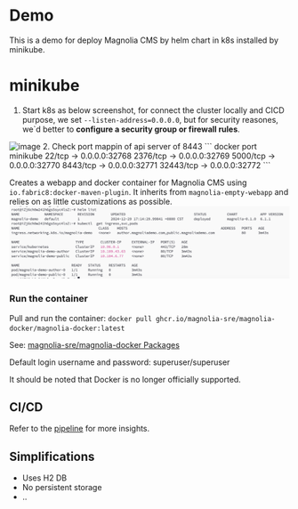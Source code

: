 # Demo

This is a demo for deploy Magnolia CMS by helm chart in k8s installed by minikube.

# minikube
1. Start k8s as below screenshot, for connect the cluster locally and CICD purpose, we set `--listen-address=0.0.0.0`, but for security reasones, we`d better to **configure a security group or firewall rules**.
<img width="937" alt="image" src="https://github.com/user-attachments/assets/85e340e6-f91b-493d-b399-49d65771e610" />
2. Check port mappin of api server of 8443
   ```
   docker port minikube
   22/tcp -> 0.0.0.0:32768
   2376/tcp -> 0.0.0.0:32769
   5000/tcp -> 0.0.0.0:32770
   8443/tcp -> 0.0.0.0:32771
   32443/tcp -> 0.0.0.0:32772
   ```

Creates a webapp and docker container for Magnolia CMS using `io.fabric8:docker-maven-plugin`. It inherits from ```magnolia-empty-webapp``` 
and relies on as little customizations as possible.
![img.png](img.png)
### Run the container

Pull and run the container:
`docker pull ghcr.io/magnolia-sre/magnolia-docker/magnolia-docker:latest`

See: 
[magnolia-sre/magnolia-docker Packages](https://github.com/orgs/magnolia-sre/packages/container/package/magnolia-docker%2Fmagnolia-docker)

Default login username and password: superuser/superuser

It should be noted that Docker is no longer officially supported.

## CI/CD

Refer to the [pipeline](.github/workflows/pipeline.yml) for more insights.

## Simplifications

* Uses H2 DB
* No persistent storage
* ..
